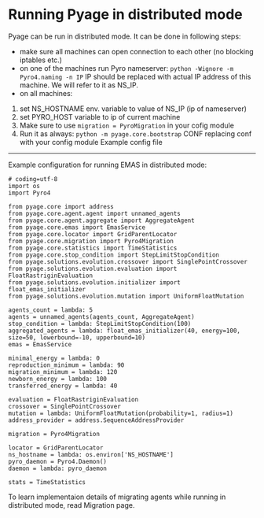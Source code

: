 Running Pyage in distributed mode
===
Pyage can be run in distributed mode. It can be done in following steps:

- make sure all machines can open connection to each other (no blocking iptables etc.)
- on one of the machines run Pyro nameserver: ```python -Wignore -m Pyro4.naming -n IP``` IP should be replaced with actual IP address of this machine. We will refer to it as NS_IP.
- on all machines:
1. set NS_HOSTNAME env. variable to value of NS_IP (ip of nameserver)
2. set PYRO_HOST variable to ip of current machine
3. Make sure to use ```migration = PyroMigration``` in your cofig module
4. Run it as always: ```python -m pyage.core.bootstrap``` CONF replacing conf with your config module
Example config file
---
Example configuration for running EMAS in distributed mode:
```
# coding=utf-8
import os
import Pyro4

from pyage.core import address
from pyage.core.agent.agent import unnamed_agents
from pyage.core.agent.aggregate import AggregateAgent
from pyage.core.emas import EmasService
from pyage.core.locator import GridParentLocator
from pyage.core.migration import Pyro4Migration
from pyage.core.statistics import TimeStatistics
from pyage.core.stop_condition import StepLimitStopCondition
from pyage.solutions.evolution.crossover import SinglePointCrossover
from pyage.solutions.evolution.evaluation import FloatRastriginEvaluation
from pyage.solutions.evolution.initializer import float_emas_initializer
from pyage.solutions.evolution.mutation import UniformFloatMutation

agents_count = lambda: 5
agents = unnamed_agents(agents_count, AggregateAgent)
stop_condition = lambda: StepLimitStopCondition(100)
aggregated_agents = lambda: float_emas_initializer(40, energy=100, size=50, lowerbound=-10, upperbound=10)
emas = EmasService

minimal_energy = lambda: 0
reproduction_minimum = lambda: 90
migration_minimum = lambda: 120
newborn_energy = lambda: 100
transferred_energy = lambda: 40

evaluation = FloatRastriginEvaluation
crossover = SinglePointCrossover
mutation = lambda: UniformFloatMutation(probability=1, radius=1)
address_provider = address.SequenceAddressProvider

migration = Pyro4Migration

locator = GridParentLocator
ns_hostname = lambda: os.environ['NS_HOSTNAME']
pyro_daemon = Pyro4.Daemon()
daemon = lambda: pyro_daemon

stats = TimeStatistics
```
To learn implementaion details of migrating agents while running in distributed mode, read Migration page. 
